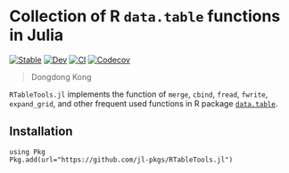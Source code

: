 # Collection of R `data.table` functions in Julia

[![Stable](https://img.shields.io/badge/docs-stable-blue.svg)](https://jl-pkgs.github.io/RTableTools.jl/stable)
[![Dev](https://img.shields.io/badge/docs-dev-blue.svg)](https://jl-pkgs.github.io/RTableTools.jl/dev)
[![CI](https://github.com/jl-pkgs/RTableTools.jl/actions/workflows/CI.yml/badge.svg)](https://github.com/jl-pkgs/RTableTools.jl/actions/workflows/CI.yml)
[![Codecov](https://codecov.io/gh/jl-pkgs/RTableTools.jl/branch/master/graph/badge.svg)](https://codecov.io/gh/jl-pkgs/RTableTools.jl)

> Dongdong Kong

`RTableTools.jl` implements the function of `merge`, `cbind`, `fread`, `fwrite`, 
`expand_grid`, and other frequent used functions in R package [`data.table`](https://github.com/Rdatatable/data.table). 

## Installation

```
using Pkg
Pkg.add(url="https://github.com/jl-pkgs/RTableTools.jl")
```
